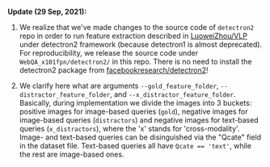 **Update (29 Sep, 2021):**
1. We realize that we've made changes to the source code of `detectron2` repo in order to run feature extraction described in [LuoweiZhou/VLP](https://github.com/LuoweiZhou/VLP) under detectron2 framework (because detectron1 is almost deprecated). For reproducibility, we release the source code under `WebQA_x101fpn/detectron2/` in this repo. There is no need to install the detectron2 package from [facebookresearch/detectron2](https://github.com/facebookresearch/detectron2)!

2. We clarify here what are arguments `--gold_feature_folder`, `--distractor_feature_folder`, and `--x_distractor_feature_folder`. Basically, during implementation we divide the images into 3 buckets: positive images for image-based queries (`gold`), negative images for image-based queries (`distractors`) and negative images for text-based queries (`x_distractors`), where the 'x' stands for 'cross-modality'. Image- and text-based queries can be disinguished via the "Qcate" field in the dataset file. Text-based queries all have `Qcate == 'text'`, while the rest are image-based ones.
